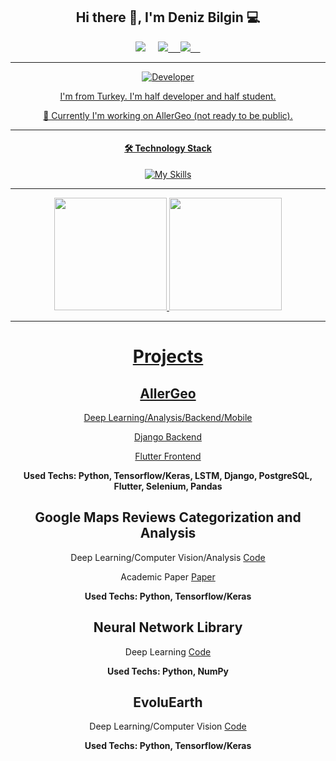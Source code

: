 <div id="header" align="center">

<h2 align='center'> Hi there 👋, I'm Deniz Bilgin 💻 </h2>
 
 
<p align='center'>
 <a href="mailto:denizbilgin156@gmail.com"><img src="https://img.shields.io/badge/Gmail-D14836?style=for-the-badge&logo=gmail&logoColor=white" /></a>&nbsp;&nbsp;&nbsp;&nbsp;
 <a href="https://www.linkedin.com/in/denizbilgin0/"><img src="https://img.shields.io/badge/linkedin-%230077B5.svg?&style=for-the-badge&logo=linkedin&logoColor=white" /</a>&nbsp;&nbsp;&nbsp;&nbsp;
<a href="https://instagram.com/denizb04"><img src="https://img.shields.io/badge/Instagram-E4405F?style=for-the-badge&logo=instagram&logoColor=white" /</a>&nbsp;&nbsp;&nbsp;&nbsp;  
 
 
---

 
 ![Developer](https://static.pingcap.com/files/2022/12/05072707/chatGPT-GitHub-banner.jpg)

I'm from Turkey. I'm half developer and half student.
 
🔭 Currently I'm working on AllerGeo (not ready to be public).

---
#### 🛠 Technology Stack

[![My Skills](https://skillicons.dev/icons?i=python,pytorch,tensorflow,java,c,cs,spring,dotnet,js,react,angular,html,css,git,postgres)](https://skillicons.dev) 
 
---


<div align="height">
  <a href="https://github.com/denizbilgin">
  <img height="180em" src="https://github-readme-stats.vercel.app/api?username=denizbilgin&show_icons=true&theme=dark"/>
  <img height="180em" src="https://github-readme-stats.vercel.app/api/top-langs/?username=denizbilgin&theme=dark&layout=compact"/>
</div> 


 
 
 ---
 
 
# Projects


## AllerGeo

Deep Learning/Analysis/Backend/Mobile 

[Django Backend](https://github.com/denizbilgin/AllerGeoBackend)

[Flutter Frontend](https://github.com/denizbilgin/AllerGeoFrontend)


**Used Techs: Python, Tensorflow/Keras, LSTM, Django, PostgreSQL, Flutter, Selenium, Pandas**


## Google Maps Reviews Categorization and Analysis

Deep Learning/Computer Vision/Analysis [Code](https://github.com/denizbilgin/Google-Maps-Reviews-Categorization-And-Analysis)

Academic Paper [Paper](https://ybsansiklopedi.com/wp-content/uploads/2023/08/deniz_bilgin_googlemaps.pdf)

**Used Techs: Python, Tensorflow/Keras**


## Neural Network Library

Deep Learning [Code](https://github.com/denizbilgin/NeuralNetworkLibrary)

**Used Techs: Python, NumPy**



## EvoluEarth

Deep Learning/Computer Vision [Code](https://github.com/denizbilgin/EvoluEarth)

**Used Techs: Python, Tensorflow/Keras**

